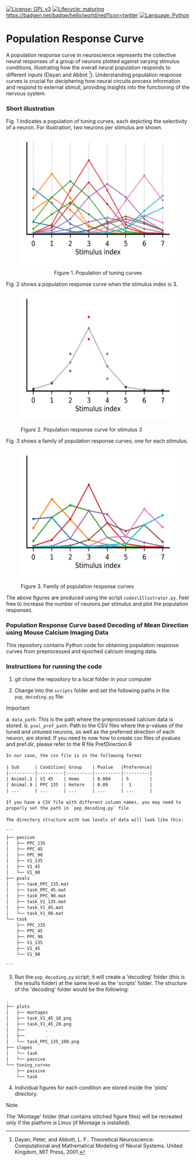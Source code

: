 <!-- badges: start -->  
[![License: GPL v3](https://img.shields.io/badge/License-GPLv3-blue.svg)](https://www.gnu.org/licenses/gpl-3.0)
[![Lifecycle: maturing](https://img.shields.io/badge/lifecycle-maturing-blue.svg)](https://www.tidyverse.org/lifecycle/#maturing)
https://badgen.net/badge/hello/world/red?icon=twitter
[![Language: Python](https://img.shields.io/badge/Python-3776AB?style=for-the-badge&logo=python&logoColor=white)](https://www.python.org)
<!-- badges: end -->

# Population Response Curve

A population response curve in neuroscience represents the collective neural responses  of a group of neurons plotted against varying stimulus conditions, illustrating how the overall neural population responds to different inputs (Dayan and Abbot [^1]). Understanding population response curves is crucial for deciphering how neural circuits process information and respond to external stimuli, providing insights into the functioning of the nervous system. 

[^1]: Dayan, Peter, and Abbott, L. F.. Theoretical Neuroscience: Computational and Mathematical Modeling of Neural Systems. United Kingdom, MIT Press, 2001.

### Short illustration

Fig. 1 indicates a population of tuning curves, each depicting the selectivity of a neuron. For illustration, two neurons per stimulus are shown. 

<figure style="text-align: center;">
<p align='center'>
<img src="figs/NeuronsTuningCurves.png" width="450" height="350">
</p>
<figcaption> Figure 1. Population of tuning curves </figcaption>
</figure> 

Fig. 2 shows a population response curve when the stimulus index is 3.

<figure>
<p align='center'>
<img src="figs/Stimulus3_PopRespCur.png" width="450" height="350">
</p>
<figcaption> Figure 2. Population response curve for stimulus 3 </figcaption>
</figure>

Fig. 3 shows a family of population response curves, one for each stimulus.

<figure>
<p align='center'>
<img src="figs/All_PopRespCurs.png" width="450" height="350">
</p>
<figcaption> Figure 3. Family of population response curves </figcaption>
</figure>

The above figures are produced using the script `codes\Illustrator.py`. Feel free to increase the number of neurons per stimulus and plot the population responses.


###  Population Response Curve based Decoding of Mean Direction using Mouse Calcium Imaging Data
This repository contains Python code for obtaining population response curves from preprocessed and epoched calcium imaging data.
 

### Instructions for running the code

1. git clone the repository to a local folder in your computer

2. Change into the `scripts` folder and set the following paths in the 	`pop_decoding.py` file:
> [!IMPORTANT] 
> a. `data_path`: This is the path where the preprocessed calcium data is stored. 
> b. `pval_pref_path`: Path to the CSV files where the p-values of the tuned and untuned neurons, as well as the preferred direction of each neuron, are stored. If you need to now how to create csv files of pvalues and pref.dir, please refer to the R file PrefDirection.R

	In our case, the csv file is in the following format
	
	| Sub	   | Condition| Group    | Pvalue	|Preference|
	|----------|----------|----------|----------|----------|
	| Animal.1 | V1 45	  | Homo     | 0.004    | 5        |
	| Animal.9 | PPC 135  | Hetero   | 0.09     |  1       |
	| ...      | ...      | ...      | ...      | ...      |

	If you have a CSV file with different column names, you may need to properly set the path in `pop_decoding.py` file

	The directory structure with two levels of data will look like this:

	```
	├── passive
	│   ├── PPC_135
	│   ├── PPC_45
	│   ├── PPC_90
	│   ├── V1_135
	│   ├── V1_45
	│   └── V1_90
	├── pvals
	│   ├── task_PPC_135.mat
	│   ├── task_PPC_45.mat
	│   ├── task_PPC_90.mat
	│   ├── task_V1_135.mat
	│   ├── task_V1_45.mat
	│   └── task_V1_90.mat
	└── task
	    ├── PPC_135
	    ├── PPC_45
	    ├── PPC_90
	    ├── V1_135
	    ├── V1_45
	    └── V1_90

	```
3. Run the `pop_decoding.py` script; it will create a 'decoding' folder (this is the results folder) at the same level as the 'scripts' folder. The structure of the 'decoding' folder would be the following:

```
.
├── plots
│   ├── montages
│   ├── task_V1_45_10.png
│   ├── task_V1_45_20.png
│   ├──        . 
│   ├──        .  
│   └── task_PPC_135_100.png
├── slopes
│   └── task
│   └── passive
└── tuning_curves
    ├── passive
    └── task
```
4. Individual figures for each condition are stored inside the 'plots' directory.

> [!NOTE] 
> The 'Montage' folder (that contains stitched figure files) will be recreated only if the platform is Linux (if Montage is installed).
